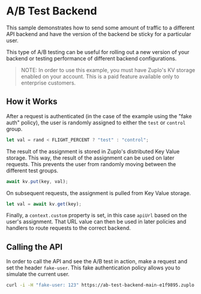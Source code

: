 # A/B Test Backend

This sample demonstrates how to send some amount of traffic to a different API backend and have the version of the backend be sticky for a particular user.

This type of A/B testing can be useful for rolling out a new version of your backend or testing performance of different backend configurations.

> NOTE: In order to use this example, you must have Zuplo's KV storage enabled on your account. This is a paid feature available only to enterprise customers.

## How it Works

After a request is authenticated (in the case of the example using the "fake auth" policy), the user is randomly assigned to either the `test` or `control` group.

```ts
let val = rand < FLIGHT_PERCENT ? "test" : "control";
```

The result of the assignment is stored in Zuplo's distributed Key Value storage. This way, the result of the assignment can be used on later requests. This prevents the user from randomly moving between the different test groups.

```ts
await kv.put(key, val);
```

On subsequent requests, the assignment is pulled from Key Value storage.

```ts
let val = await kv.get(key);
```

Finally, a `context.custom` property is set, in this case `apiUrl` based on the user's assignment. That URL value can then be used in later policies and handlers to route requests to the correct backend.

## Calling the API

In order to call the API and see the A/B test in action, make a request and set the header `fake-user`. This fake authentication policy allows you to simulate the current user.

```sh
curl -i -H "fake-user: 123" https://ab-test-backend-main-e1f9895.zuplo.app/test
```
